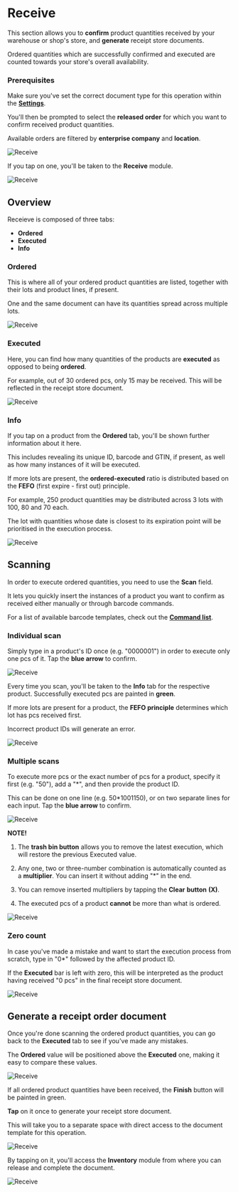 # Receive

This section allows you to **confirm** product quantities received by your warehouse or shop's store, and **generate** receipt store documents.

Ordered quantities which are successfully confirmed and executed are counted towards your store's overall availability.

### Prerequisites

Make sure you've set the correct document type for this operation within the **[Settings](settings.md)**.

You'll then be prompted to select the **released order** for which you want to confirm received product quantities.

Available orders are filtered by **enterprise company** and **location**.

![Receive](pictures/inv_con_receivenew.png)

If you tap on one, you'll be taken to the **Receive** module.

![Receive](pictures/inv_con_receive_modulenew.png)

## Overview

Receieve is composed of three tabs:

* **Ordered**
* **Executed**
* **Info**

### Ordered

This is where all of your ordered product quantities are listed, together with their lots and product lines, if present.

One and the same document can have its quantities spread across multiple lots.

![Receive](pictures/inv_con_receive_orderednew.png)

### Executed

Here, you can find how many quantities of the products are **executed** as opposed to being **ordered**.

For example, out of 30 ordered pcs, only 15 may be received. This will be reflected in the receipt store document.

![Receive](pictures/inv_con_receive_executednew.png)

### Info

If you tap on a product from the **Ordered** tab, you'll be shown further information about it here.

This includes revealing its unique ID, barcode and GTIN, if present, as well as how many instances of it will be executed.

If more lots are present, the **ordered-executed** ratio is distributed based on the **FEFO** (first expire - first out) principle.

For example, 250 product quantities may be distributed across 3 lots with 100, 80 and 70 each. 

The lot with quantities whose date is closest to its expiration point will be prioritised in the execution process.

![Receive](pictures/inv_con_receive_infonew.png)

## Scanning

In order to execute ordered quantities, you need to use the **Scan** field.

It lets you quickly insert the instances of a product you want to confirm as received either manually or through barcode commands.

For a list of available barcode templates, check out the **[Command list](command-list.md)**.

### Individual scan

Simply type in a product's ID once (e.g. "0000001") in order to execute only one pcs of it. Tap the **blue arrow** to confirm.

![Receive](pictures/inv_con_receive_singlescan.png)

Every time you scan, you'll be taken to the **Info** tab for the respective product. Successfully executed pcs are painted in **green**.

If more lots are present for a product, the **FEFO principle** determines which lot has pcs received first.

Incorrect product IDs will generate an error.

![Receive](pictures/inv_con_receive_err.png)

### Multiple scans

To execute more pcs or the exact number of pcs for a product, specify it first (e.g. "50"), add a "*", and then provide the product ID.

This can be done on one line (e.g. 50*1001150), or on two separate lines for each input. Tap the **blue arrow** to confirm.

![Receive](pictures/inv_con_receive_multiscan.png)

**NOTE!**

1. The **trash bin button** allows you to remove the latest execution, which will restore the previous Executed value.

2. Any one, two or three-number combination is automatically counted as a **multiplier**. You can insert it without adding "*" in the end.

3. You can remove inserted multipliers by tapping the **Clear** **button** **(X)**.

4. The executed pcs of a product **cannot** be more than what is ordered.

![Receive](pictures/inv_con_receive_error.png)

### Zero count

In case you've made a mistake and want to start the execution process from scratch, type in "0*" followed by the affected product ID.

If the **Executed** bar is left with zero, this will be interpreted as the product having received "0 pcs" in the final receipt store document.

![Receive](pictures/inv_con_receive_zero.png)

## Generate a receipt order document

Once you're done scanning the ordered product quantities, you can go back to the **Executed** tab to see if you've made any mistakes.

The **Ordered** value will be positioned above the **Executed** one, making it easy to compare these values.

![Receive](pictures/inv_con_receive_greenfinish.png)

If all ordered product quantities have been received, the **Finish** button will be painted in green.

**Tap** on it once to generate your receipt store document.

This will take you to a separate space with direct access to the document template for this operation.

![Receive](pictures/inv_con_receive_greendoc.png)

By tapping on it, you'll access the **Inventory** module from where you can release and complete the document.

![Receive](pictures/inv_con_receive_greendocument.png)

